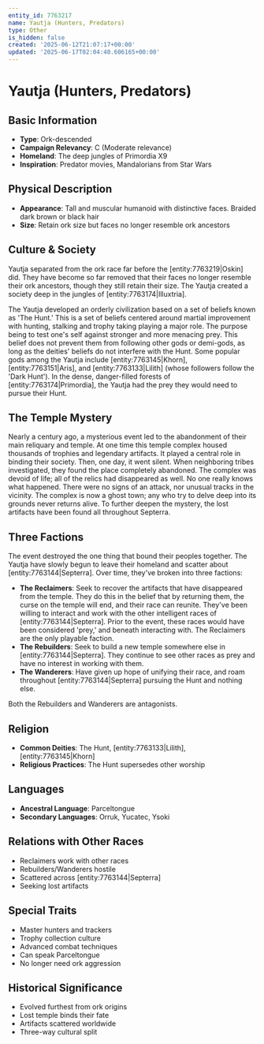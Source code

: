 ```yaml
---
entity_id: 7763217
name: Yautja (Hunters, Predators)
type: Other
is_hidden: false
created: '2025-06-12T21:07:17+00:00'
updated: '2025-06-17T02:04:40.606165+00:00'
---
```


# Yautja (Hunters, Predators)

## Basic Information

- **Type**: Ork-descended
- **Campaign Relevancy**: C (Moderate relevance)
- **Homeland**: The deep jungles of Primordia X9
- **Inspiration**: Predator movies, Mandalorians from Star Wars

## Physical Description

- **Appearance**: Tall and muscular humanoid with distinctive faces. Braided dark brown or black hair
- **Size**: Retain ork size but faces no longer resemble ork ancestors

## Culture & Society

Yautja separated from the ork race far before the [entity:7763219|Oskin] did. They have become so far removed that their faces no longer resemble their ork ancestors, though they still retain their size. The Yautja created a society deep in the jungles of [entity:7763174|Illuxtria].

The Yautja developed an orderly civilization based on a set of beliefs known as 'The Hunt.' This is a set of beliefs centered around martial improvement with hunting, stalking and trophy taking playing a major role. The purpose being to test one's self against stronger and more menacing prey. This belief does not prevent them from following other gods or demi-gods, as long as the deities' beliefs do not interfere with the Hunt. Some popular gods among the Yautja include [entity:7763145|Khorn], [entity:7763151|Aris], and [entity:7763133|Lilith] (whose followers follow the 'Dark Hunt'). In the dense, danger-filled forests of [entity:7763174|Primordia], the Yautja had the prey they would need to pursue their Hunt.

## The Temple Mystery

Nearly a century ago, a mysterious event led to the abandonment of their main reliquary and temple. At one time this temple complex housed thousands of trophies and legendary artifacts. It played a central role in binding their society. Then, one day, it went silent. When neighboring tribes investigated, they found the place completely abandoned. The complex was devoid of life; all of the relics had disappeared as well. No one really knows what happened. There were no signs of an attack, nor unusual tracks in the vicinity. The complex is now a ghost town; any who try to delve deep into its grounds never returns alive. To further deepen the mystery, the lost artifacts have been found all throughout Septerra.

## Three Factions

The event destroyed the one thing that bound their peoples together. The Yautja have slowly begun to leave their homeland and scatter about [entity:7763144|Septerra]. Over time, they've broken into three factions:

- **The Reclaimers**: Seek to recover the artifacts that have disappeared from the temple. They do this in the belief that by returning them, the curse on the temple will end, and their race can reunite. They've been willing to interact and work with the other intelligent races of [entity:7763144|Septerra]. Prior to the event, these races would have been considered 'prey,' and beneath interacting with. The Reclaimers are the only playable faction.
- **The Rebuilders**: Seek to build a new temple somewhere else in [entity:7763144|Septerra]. They continue to see other races as prey and have no interest in working with them.
- **The Wanderers**: Have given up hope of unifying their race, and roam throughout [entity:7763144|Septerra] pursuing the Hunt and nothing else.

Both the Rebuilders and Wanderers are antagonists.

## Religion

- **Common Deities**: The Hunt, [entity:7763133|Lilith], [entity:7763145|Khorn]
- **Religious Practices**: The Hunt supersedes other worship

## Languages

- **Ancestral Language**: Parceltongue
- **Secondary Languages**: Orruk, Yucatec, Ysoki

## Relations with Other Races

- Reclaimers work with other races
- Rebuilders/Wanderers hostile
- Scattered across [entity:7763144|Septerra]
- Seeking lost artifacts

## Special Traits

- Master hunters and trackers
- Trophy collection culture
- Advanced combat techniques
- Can speak Parceltongue
- No longer need ork aggression

## Historical Significance

- Evolved furthest from ork origins
- Lost temple binds their fate
- Artifacts scattered worldwide
- Three-way cultural split